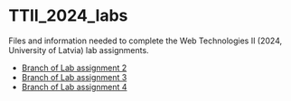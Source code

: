# TTII_2024_labs

Files and information needed to complete the Web Technologies II (2024, University of Latvia) lab assignments.

  - [Branch of Lab assignment 2](https://github.com/rauhvargers/TTII_2024_labs/tree/Lab2)
  - [Branch of Lab assignment 3](https://github.com/rauhvargers/TTII_2024_labs/tree/Lab3)
  - [Branch of Lab assignment 4](https://github.com/rauhvargers/TTII_2024_labs/tree/Lab4)
